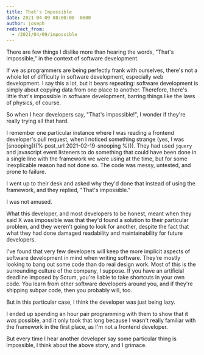 ```yaml
---
title: That's Impossible
date: 2021-04-09 08:00:00 -0600
author: joseph
redirect_from:
  - /2021/04/09/impossible
---
```


There are few things I dislike more than hearing the words, "That's impossible," in the context of software development.

If we as programmers are being perfectly frank with ourselves, there's not a whole lot of difficulty in software development, especially web development. I say this a lot, but it bears repeating: software development is simply about copying data from one place to another. Therefore, there's little that's impossible in software development, barring things like the laws of physics, of course.

So when I hear developers say, "That's impossible!", I wonder if they're really trying all that hard.

I remember one particular instance where I was reading a frontend developer's pull request, when I noticed something strange (yes, I was [snooping]({% post_url 2021-02-19-snooping %})). They had used `jquery` and javascript event listeners to do something that could have been done in a single line with the framework we were using at the time, but for some inexplicable reason had not done so. The code was messy, untested, and prone to failure.

I went up to their desk and asked why they'd done that instead of using the framework, and they replied, "That's impossible."

I was not amused.

What this developer, and most developers to be honest, meant when they said X was impossible was that they'd found a solution to their particular problem, and they weren't going to look for another, despite the fact that what they had done damaged readability and maintainability for future developers.

I've found that very few developers will keep the more implicit aspects of software development in mind when writing software. They're mostly looking to bang out some code than do real design work. Most of this is the surrounding culture of the company, I suppose. If you have an artificial deadline imposed by Scrum, you're liable to take shortcuts in your own code. You learn from other software developers around you, and if they're shipping subpar code, then you probably will, too.

But in this particular case, I think the developer was just being lazy.

I ended up spending an hour pair programming with them to show that it *was* possible, and it only took that long because I wasn't really familiar with the framework in the first place, as I'm not a frontend developer.

But every time I hear another developer say some particular thing is impossible, I think about the above story, and I grimace.
